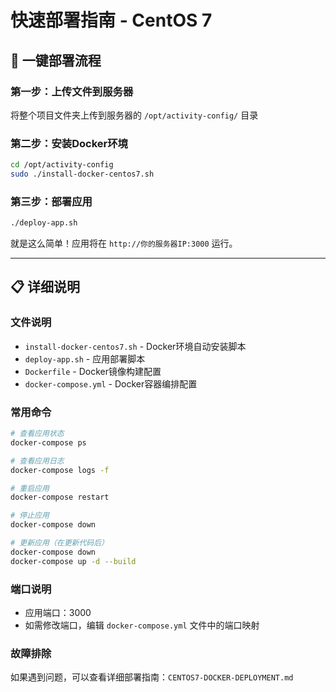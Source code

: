 # 快速部署指南 - CentOS 7

## 🚀 一键部署流程

### 第一步：上传文件到服务器
将整个项目文件夹上传到服务器的 `/opt/activity-config/` 目录

### 第二步：安装Docker环境
```bash
cd /opt/activity-config
sudo ./install-docker-centos7.sh
```

### 第三步：部署应用
```bash
./deploy-app.sh
```

就是这么简单！应用将在 `http://你的服务器IP:3000` 运行。

---

## 📋 详细说明

### 文件说明
- `install-docker-centos7.sh` - Docker环境自动安装脚本
- `deploy-app.sh` - 应用部署脚本  
- `Dockerfile` - Docker镜像构建配置
- `docker-compose.yml` - Docker容器编排配置

### 常用命令
```bash
# 查看应用状态
docker-compose ps

# 查看应用日志
docker-compose logs -f

# 重启应用
docker-compose restart

# 停止应用  
docker-compose down

# 更新应用（在更新代码后）
docker-compose down
docker-compose up -d --build
```

### 端口说明
- 应用端口：3000
- 如需修改端口，编辑 `docker-compose.yml` 文件中的端口映射

### 故障排除
如果遇到问题，可以查看详细部署指南：`CENTOS7-DOCKER-DEPLOYMENT.md`